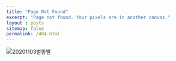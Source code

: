 ```yaml
---
title: "Page Not Found"
excerpt: "Page not found. Your pixels are in another canvas."
layout : posts
sitemap: false
permalink: /404.html
---
```


![20201103벌똥별](https://user-images.githubusercontent.com/78904413/163782947-06634359-d0dd-49fe-bdfe-3afe5254f8ab.jpg)
